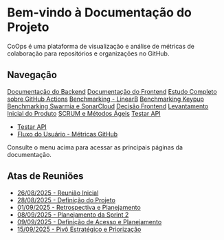 # Bem-vindo à Documentação do Projeto

CoOps é uma plataforma de visualização e análise de métricas de colaboração para repositórios e organizações no GitHub.

## Navegação

 [Documentação do Backend](Documentacao-Backend.md)
 [Documentação do Frontend](Documentacao-Frontend.md)
 [Estudo Completo sobre GitHub Actions](Estudo-Completo-sobre-GitHub-Actions.md)
 [Benchmarking - LinearB](Benchmarking-LinearB.md)
 [Benchmarking Keypup](Benchmarking-Keypup.md)
 [Benchmarking Swarmia e SonarCloud](Benchmarking-Swarmia-e-SonarCloud.md)
 [Decisão Frontend](Decisao-Frontend.md)
 [Levantamento Inicial do Produto](Levantamento-Inicial-do-Produto.md)
 [SCRUM e Métodos Ágeis](SCRUM-e-Metodos-Agile.md)
 [Testar API](Testar-API.md)
- [Testar API](TestarAPI.md)
- [Fluxo do Usuário - Métricas GitHub](fluxos/fluxo_usuario_metricas_github.md)

Consulte o menu acima para acessar as principais páginas da documentação.

## Atas de Reuniões

- [26/08/2025 - Reunião Inicial](atas/2025-08-26.md)
- [28/08/2025 - Definição do Projeto](atas/2025-08-28.md)
- [01/09/2025 - Retrospectiva e Planejamento](atas/2025-09-01.md)
- [08/09/2025 - Planejamento da Sprint 2](atas/2025-09-08.md)
- [09/09/2025 - Definição de Acesso e Planejamento](atas/2025-09-09.md)
- [15/09/2025 - Pivô Estratégico e Priorização](atas/2025-09-15.md)
